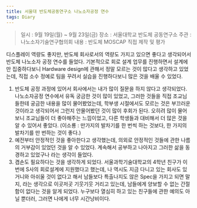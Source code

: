 ```yaml
---
title: 서울대 반도체공동연구소 나노소자공정 연수
tags: Diary
---
```


> 일시 : 9월 19일(월) ~ 9월 23일(금)
> 장소 : 서울대학교 반도체 공동연구소
> 주관 : 나노소자기술연구협의회
> 내용 : 반도체 MOSCAP 직접 제작 및 평가

디스플레이 역량도 좋지만, 반도체 회사로서의 역량도 가지고 있으면 좋다고 생각되어서 반도체 나노소자 공정 연수를 들었다. 기본적으로 회로 설계 업무를 진행하면서 설계에만 집중하다보니 Hardware design에 관해서 정말 모르는 것이 많다고 생각하고 있었는데, 직접 소수 정예로 팀을 꾸려서 실습을 진행하다보니 많은 것을 배울 수 있었다. 

1. 반도체 공정 과정에 있어서 회사에서는 내가 많이 질문을 하지 않다고 생각되었다. 나노소자공정 연수에서 유독 궁금한 것이 많이 있었고, 그러한 것들을 직접 조교님들한테 궁금한 내용을 많이 물어봤었는데, 학부생 시절에서도 모르는 것은 부끄러운 것이라고 생각되어서 그런지 안물어봤던 것이 많이 후회가 된다. 오히려 많이 물어보니 조교님들이 더 좋아해주는 느낌이었고, 다른 학생들과 대비해서 더 많은 것을 알 수 있어서 좋았다. (이소룡 : 만가지의 발차기를 한 번씩 하는 것보다, 한 가지의 발차기를 만 번하는 것이 좋다.)
2. 예전부터 안정적인 것을 좋아한다고 생각했는데, 의외로 안정적인 것들에 관한 나름의 거부감이 있었던 것을 알 수 있었다. 계속해서 공부하고 나아지고 그러한 삶을 동경하고 있었구나 라는 생각이 들었다.
3. 겸손도 필요하다는 것을 생각하게 되었다. 서울과학기술대학교의 4학년 친구가 이번에 S사의 회로설계에 지원했다고 했는데, 나 역시도 지금 다니고 있는 회사도 있거니와 아쉬울 것이 없다고 해서 남들보다 특출나지도 않은 Spec을 가지고 되면 말지, 라는 생각으로 이곳저곳 기웃기웃 거리고 있는데, 남들에게 양보할 수 없는 간절함이 없다는 것을 알게 되었다. 누구보다 열심히 하고 있는 친구들에 관한 예의도 아닐 뿐더러, 그러면 나에게 너무 시간낭비이다.